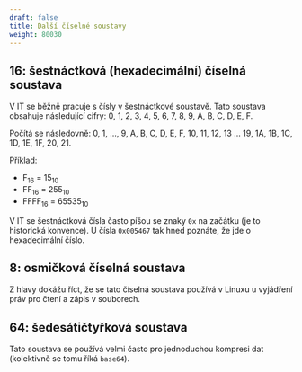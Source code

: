 ```yaml
---
draft: false
title: Další číselné soustavy
weight: 80030
---
```


## 16: šestnáctková (hexadecimální) číselná soustava

V IT se běžně pracuje s čísly v šestnáctkové soustavě. Tato soustava obsahuje následující cifry: 0, 1, 2, 3, 4, 5, 6, 7, 8, 9, A, B, C, D, E, F.

Počítá se následovně: 0, 1, …, 9, A, B, C, D, E, F, 10, 11, 12, 13 … 19, 1A, 1B, 1C, 1D, 1E, 1F, 20, 21.

Příklad:

- F<sub>16</sub> = 15<sub>10</sub>
- FF<sub>16</sub> = 255<sub>10</sub>
- FFFF<sub>16</sub> = 65535<sub>10</sub>

V IT se šestnáctková čísla často píšou se znaky `0x` na začátku (je to historická konvence). U čísla `0x005467` tak hned poznáte, že jde o hexadecimální číslo.

## 8: osmičková číselná soustava

Z hlavy dokážu říct, že se tato číselná soustava používá v Linuxu u vyjádření práv pro čtení a zápis v souborech.

## 64: šedesátičtyřková soustava

Tato soustava se používá velmi často pro jednoduchou kompresi dat (kolektivně se tomu říká `base64`).